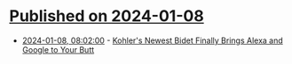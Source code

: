 # [Published on 2024-01-08](index.md)

* [2024-01-08, 08:02:00](https://soylentnews.org/article.pl?sid=24/01/07/050204&from=rss) - [Kohler's Newest Bidet Finally Brings Alexa and Google to Your Butt](https://soylentnews.org/article.pl?sid=24/01/07/050204&from=rss)
